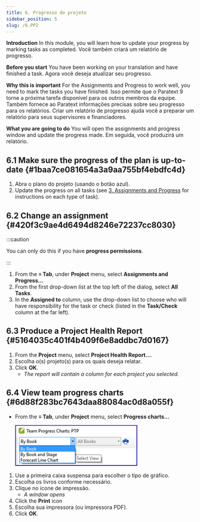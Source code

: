 ```yaml
---
title: 6. Progresso do projeto
sidebar_position: 5
slug: /6.PP2
---
```


**Introduction**  In this module, you will learn how to update your progress by marking tasks as completed. Você também criará um relatório de progresso.

**Before you start**  You have been working on your translation and have finished a task. Agora você deseja atualizar seu progresso.

**Why this is important**  For the Assignments and Progress to work well, you need to mark the tasks you have finished. Isso permite que o Paratext 9 torne a próxima tarefa disponível para os outros membros da equipe. Também fornece ao Paratext informações precisas sobre seu progresso para os relatórios. Criar um relatório de progresso ajuda você a preparar um relatório para seus supervisores e financiadores.

**What you are going to do**  You will open the assignments and progress window and update the progress made. Em seguida, você produzirá um relatório.

## 6.1 Make sure the progress of the plan is up-to-date {#1baa7ce081654a3a9aa755bf4ebdfc4d}

1. Abra o plano do projeto (usando o botão azul).
2. Update the progress on all tasks (see [3. Assignments and Progress](/3.PP1) for instructions on each type of task).

## 6.2 Change an assignment {#420f3c9ae4d6494d8246e72237cc8030}

:::caution

You can only do this if you have **progress permissions**.

:::

1. From the **≡ Tab**, under **Project** menu, select **Assignments and Progress…**
2. From the first drop-down list at the top left of the dialog, select **All Tasks**.
3. In the **Assigned to** column, use the drop-down list to choose who will have responsibility for the task or check (listed in the **Task/Check** column at the far left).

## 6.3 Produce a Project Health Report {#5164035c401f4b409f6e8addbc7d0167}

1. From the **Project** menu, select **Project Health Report…**.
2. Escolha o(s) projeto(s) para os quais deseja relatar.
3. Click **OK**.
   - _The report will contain a column for each project you selected._

## **6.4 View team progress charts** {#6d88f283bc7643daa88084ac0d8a055f}

- From the **≡ Tab**, under **Project** menu, select **Progress charts…**

  ![](./1163930921.png)

1. Use a primeira caixa suspensa para escolher o tipo de gráfico.
2. Escolha os livros conforme necessário.
3. Clique no ícone de impressão.
   - _A window opens_
4. Click the **Print** icon
5. Escolha sua impressora (ou impressora PDF).
6. Click **OK**.
